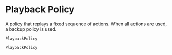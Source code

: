 # Playback Policy

A policy that replays a fixed sequence of actions. When all actions are used, a backup policy is used.

```@docs
PlaybackPolicy
```

```@docs
PlaybackPolicy
```